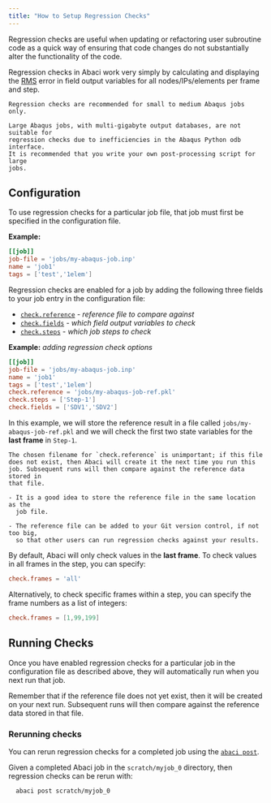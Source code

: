 ```yaml
---
title: "How to Setup Regression Checks"
---
```


Regression checks are useful when updating or refactoring user subroutine code
as a quick way of ensuring that code changes do not substantially alter the
functionality of the code.

Regression checks in Abaci work very simply by calculating and displaying the
[RMS](https://en.wikipedia.org/wiki/Root-mean-square_deviation) error in field
output variables for all nodes/IPs/elements per frame and step.


```{caution}
Regression checks are recommended for small to medium Abaqus jobs only.

Large Abaqus jobs, with multi-gigabyte output databases, are not suitable for
regression checks due to inefficiencies in the Abaqus Python odb interface.
It is recommended that you write your own post-processing script for large
jobs.
```

## Configuration

To use regression checks for a particular job file, that job must first be
specified in the configuration file.

__Example:__

```toml
[[job]]
job-file = 'jobs/my-abaqus-job.inp'
name = 'job1'
tags = ['test','1elem']
```

Regression checks are enabled for a job by adding the following three
fields to your job entry in the configuration file:

- [`check.reference`](../reference/config.md#checkreference) - *reference file to compare against*
- [`check.fields`](../reference/config.md#checkfields) - *which field output variables to check*
- [`check.steps`](../reference/config.md#checksteps) - *which job steps to check*


__Example:__ *adding regression check options*

```toml
[[job]]
job-file = 'jobs/my-abaqus-job.inp'
name = 'job1'
tags = ['test','1elem']
check.reference = 'jobs/my-abaqus-job-ref.pkl'
check.steps = ['Step-1']
check.fields = ['SDV1','SDV2']
```

In this example, we will store the reference result in a file called
`jobs/my-abaqus-job-ref.pkl` and we will check the first two state
variables for the __last frame__ in `Step-1`.

```{important}
The chosen filename for `check.reference` is unimportant; if this file
does not exist, then Abaci will create it the next time you run this
job. Subsequent runs will then compare against the reference data stored in
that file.

- It is a good idea to store the reference file in the same location as the
  job file.

- The reference file can be added to your Git version control, if not too big,
  so that other users can run regression checks against your results.

```

By default, Abaci will only check values in the __last frame__. To check
values in all frames in the step, you can specify:

```toml
check.frames = 'all'
```

Alternatively, to check specific frames within a step, you can specify
the frame numbers as a list of integers:

```toml
check.frames = [1,99,199]
```


## Running Checks

Once you have enabled regression checks for a particular job in the
configuration file as described above, they will automatically run when you
next run that job.

Remember that if the reference file does not yet exist, then it will be created
on your next run. Subsequent runs will then compare against the reference data
stored in that file.


### Rerunning checks

You can rerun regression checks for a completed job using the
[`abaci post`](../reference/cli.md#abaci-post).

Given a completed Abaci job in the `scratch/myjob_0` directory, then regression
checks can be rerun with:

```shell
  abaci post scratch/myjob_0
```
